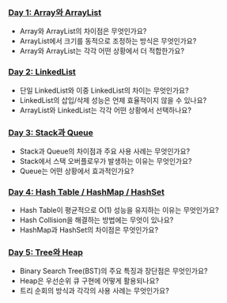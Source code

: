 ### [Day 1: Array와 ArrayList](https://github.com/inflearn-cs-study/cs/tree/main/Data%20Structures/DS_01)
- Array와 ArrayList의 차이점은 무엇인가요?
- ArrayList에서 크기를 동적으로 조정하는 방식은 무엇인가요?
- Array와 ArrayList는 각각 어떤 상황에서 더 적합한가요?

### [Day 2: LinkedList](https://github.com/inflearn-cs-study/cs/tree/main/Data%20Structures/DS_02)
- 단일 LinkedList와 이중 LinkedList의 차이는 무엇인가요?
- LinkedList의 삽입/삭제 성능은 언제 효율적이지 않을 수 있나요?
- ArrayList와 LinkedList는 각각 어떤 상황에서 선택하나요?

### [Day 3: Stack과 Queue](https://github.com/inflearn-cs-study/cs/tree/main/Data%20Structures/DS_03)
- Stack과 Queue의 차이점과 주요 사용 사례는 무엇인가요?
- Stack에서 스택 오버플로우가 발생하는 이유는 무엇인가요?
- Queue는 어떤 상황에서 효과적인가요?

### [Day 4: Hash Table / HashMap / HashSet](https://github.com/inflearn-cs-study/cs/tree/main/Data%20Structures/DS_04)
- Hash Table이 평균적으로 O(1) 성능을 유지하는 이유는 무엇인가요?
- Hash Collision을 해결하는 방법에는 무엇이 있나요?
- HashMap과 HashSet의 차이점은 무엇인가요?

### [Day 5: Tree와 Heap](https://github.com/inflearn-cs-study/cs/tree/main/Data%20Structures/DS_05)
- Binary Search Tree(BST)의 주요 특징과 장단점은 무엇인가요?
- Heap은 우선순위 큐 구현에 어떻게 활용되나요?
- 트리 순회의 방식과 각각의 사용 사례는 무엇인가요?

